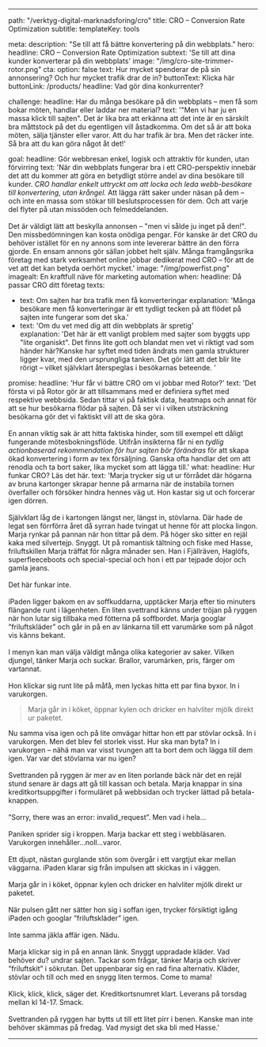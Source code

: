 ---

path: "/verktyg-digital-marknadsforing/cro"
title: CRO – Conversion Rate Optimization
subtitle: 
templateKey: tools

meta: 
  description: "Se till att få bättre konvertering på din webbplats."
hero:
  headline: CRO – Conversion Rate Optimization
  subtext: 'Se till att dina kunder konverterar på din webbplats'
  image: "/img/cro-site-trimmer-rotor.png"
  cta:
    option: false
    text: Hur mycket spenderar de på sin annonsering? Och hur mycket trafik drar de in?
    buttonText: Klicka här
    buttonLink: /products/
    headline: Vad gör dina konkurrenter?

challenge:
  headline: Har du många besökare på din webbplats – men få som bokar möten, handlar eller laddar ner material?
  text: '"Men vi har ju en massa klick till sajten". Det är lika bra att erkänna att det inte är en särskilt bra måttstock på det du egentligen vill åstadkomma. Om det så är att boka möten, sälja tjänster eller varor. Att du har trafik är bra. Men det räcker inte. Så bra att du kan göra något åt det!'

goal:
  headline: Gör webbresan enkel, logisk och attraktiv för kunden, utan förvirring
  text: 'När din webbplats fungerar bra i ett CRO-perspektiv innebär det att du kommer att göra en betydligt större andel av dina besökare till kunder. <em>CRO handlar enkelt uttryckt om att locka och leda webb-besökare till konvertering, utan krångel.</em> Att lägga rätt saker under näsan på dem – och inte en massa som stökar till beslutsprocessen för dem. Och att varje del flyter på utan missöden och felmeddelanden.<br><br>Det är väldigt lätt att beskylla annonsen – "men vi sålde ju inget på den!". Den missbedömningen kan kosta onödiga pengar. För kanske är det CRO du behöver istället för en ny annons som inte levererar bättre än den förra gjorde. En ensam annons gör sällan jobbet helt själv. Många framgångsrika företag med stark verksamhet online jobbar dedikerat med CRO – för att de vet att det kan betyda oerhört mycket.' 
  image: "/img/powerfist.png"
  imagealt: En kraftfull näve för marketing automation
when:
  headline: Då passar CRO ditt företag
  texts:
  - text: Om sajten har bra trafik men få konverteringar
    explanation: 'Många besökare men få konverteringar är ett tydligt tecken på att flödet på sajten inte fungerar som det ska.'
  - text: 'Om du vet med dig att din webbplats är spretig'  
    explanation: 'Det här är ett vanligt problem med sajter som byggts upp "lite organiskt". Det finns lite gott och blandat men vet vi riktigt vad som händer här?Kanske har syftet med tiden ändrats men gamla strukturer ligger kvar, med den ursprungliga tanken. Det gör lätt att det blir lite rörigt – vilket självklart återspeglas i besökarnas beteende. '
 
promise:
  headline: 'Hur får vi bättre CRO om vi jobbar med Rotor?'
  text: 'Det första vi på Rotor gör är att tillsammans med er definiera syftet med respektive webbsida. Sedan tittar vi på faktisk data, heatmaps och annat för att se hur besökarna flödar på sajten. Då ser vi i vilken utsträckning besökarna gör det vi faktiskt vill att de ska göra.<br><br>En annan viktig sak är att hitta faktiska hinder, som till exempel ett dåligt fungerande mötesbokningsflöde. Utifrån insikterna får ni en <em>tydlig actionbaserad rekommendation för hur sajten bör förändras</em> för att skapa ökad konvertering i form av tex försäljning. Ganska ofta handlar det om att renodla och ta bort saker, lika mycket som att lägga till.'
what:
  headline: Hur funkar CRO? Läs det här.
  text: 'Marja trycker sig ut ur förrådet där högarna av bruna kartonger skrapar henne på armarna när de instabila tornen överfaller och försöker hindra hennes väg ut.  Hon kastar sig ut och forcerar igen dörren.<br><br>  Självklart låg de i kartongen längst ner, längst in, stövlarna. Där hade de legat sen förrförra året då syrran hade tvingat ut henne för att plocka lingon. Marja rynkar på pannan när hon tittar på dem. På höger sko sitter en rejäl kaka med silvertejp. Snyggt. Ut på romantisk tältning och fiske med Hasse, friluftskillen Marja träffat för några månader sen. Han i Fjällräven, Haglöfs, superfleeceboots och special-special och hon i ett par tejpade dojor och gamla jeans.<br><br> Det här funkar inte.<br><br> iPaden ligger bakom en av soffkuddarna, upptäcker Marja efter tio minuters flängande runt i lägenheten. En liten svettrand känns under tröjan på ryggen när hon lutar sig tillbaka med fötterna på soffbordet. Marja googlar ”friluftskläder” och går in på en av länkarna till ett varumärke som på något vis känns bekant.<br><br> I menyn kan man välja väldigt många olika kategorier av saker. Vilken djungel, tänker Marja och suckar. Brallor, varumärken, pris, färger om vartannat.<br><br>  Hon klickar sig runt lite på måfå, men lyckas hitta ett par fina byxor. In i varukorgen. <blockquote>Marja går in i köket, öppnar kylen och dricker en halvliter mjölk direkt ur paketet.</blockquote>Nu samma visa igen och på lite omvägar hittar hon ett par stövlar också. In i varukorgen. Men det blev fel storlek visst. Hur ska man byta? In i varukorgen – nähä man var visst tvungen att ta bort dem och lägga till dem igen. Var var det stövlarna var nu igen?<br><br> Svettranden på ryggen är mer av en liten porlande bäck när det en rejäl stund senare är dags att gå till kassan och betala. Marja knappar in sina kreditkortsuppgifter i formuläret på webbsidan och trycker lättad på betala-knappen. <br><br> ”Sorry, there was an error: invalid_request”. Men vad i hela…<br><br> Paniken sprider sig i kroppen. Marja backar ett steg i webbläsaren. Varukorgen innehåller…noll…varor.<br><br>Ett djupt, nästan gurglande stön som övergår i ett vargtjut ekar mellan väggarna. iPaden klarar sig från impulsen att skickas in i väggen.<br><br>Marja går in i köket, öppnar kylen och dricker en halvliter mjölk direkt ur paketet.<br><br>När pulsen gått ner sätter hon sig i soffan igen, trycker försiktigt igång iPaden och googlar ”friluftskläder” igen.<br><br> Inte samma jäkla affär igen. Nädu.<br><br> Marja klickar sig in på en annan länk. Snyggt uppradade kläder. Vad behöver du? undrar sajten. Tackar som frågar, tänker Marja och skriver ”friluftskit” i sökrutan. Det uppenbarar sig en rad fina alternativ. Kläder, stövlar och till och med en snygg liten termos. Come to mama!<br><br>Klick, klick, klick, säger det. Kreditkortsnumret klart. Leverans på torsdag mellan kl 14-17. Smack.<br><br> Svettranden på ryggen har bytts ut till ett litet pirr i benen. Kanske man inte behöver skämmas på fredag. Vad mysigt det ska bli med Hasse.'

---
